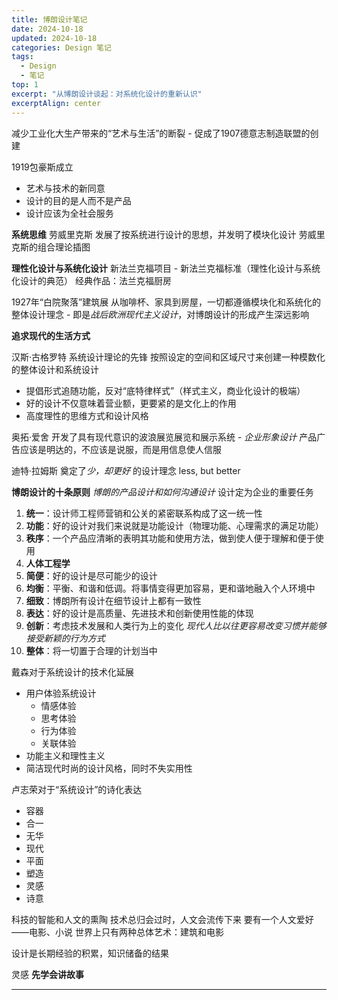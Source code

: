 ```yaml
---
title: 博朗设计笔记
date: 2024-10-18
updated: 2024-10-18
categories: Design 笔记
tags:
  - Design
  - 笔记
top: 1
excerpt: "从博朗设计谈起：对系统化设计的重新认识"
excerptAlign: center
---
```


减少工业化大生产带来的“艺术与生活”的断裂 - 促成了1907德意志制造联盟的创建

1919包豪斯成立
- 艺术与技术的新同意
- 设计的目的是人而不是产品
- 设计应该为全社会服务

**系统思维**
劳威里克斯
发展了按系统进行设计的思想，并发明了模块化设计
劳威里克斯的组合理论插图

**理性化设计与系统化设计**
新法兰克福项目 - 新法兰克福标准（理性化设计与系统化设计的典范）
经典作品：法兰克福厨房

1927年“白院聚落”建筑展
从咖啡杯、家具到房屋，一切都遵循模块化和系统化的整体设计理念 - 即是*战后欧洲现代主义设计*，对博朗设计的形成产生深远影响

**追求现代的生活方式**

汉斯·古格罗特
系统设计理论的先锋
按照设定的空间和区域尺寸来创建一种模数化的整体设计和系统设计

- 提倡形式追随功能，反对“底特律样式”（样式主义，商业化设计的极端）
- 好的设计不仅意味着营业额，更要紧的是文化上的作用
- 高度理性的思维方式和设计风格

奥拓·爱舍
开发了具有现代意识的波浪展览展览和展示系统 - *企业形象设计*
产品广告应该是明达的，不应该是说服，而是用信息使人信服

迪特·拉姆斯
奠定了*少，却更好* 的设计理念 less, but better

**博朗设计的十条原则**
*博朗的产品设计和如何沟通设计*
设计定为企业的重要任务
1. **统一**：设计师工程师营销和公关的紧密联系构成了这一统一性
2. **功能**：好的设计对我们来说就是功能设计（物理功能、心理需求的满足功能）
3. **秩序**：一个产品应清晰的表明其功能和使用方法，做到使人便于理解和便于使用
4. **人体工程学**
5. **简便**：好的设计是尽可能少的设计
6. **均衡**：平衡、和谐和低调。将事情变得更加容易，更和谐地融入个人环境中
7. **细致**：博朗所有设计在细节设计上都有一致性
8. **表达**：好的设计是高质量、先进技术和创新使用性能的体现
9. **创新**：考虑技术发展和人类行为上的变化 *现代人比以往更容易改变习惯并能够接受新颖的行为方式*
10. **整体**：将一切置于合理的计划当中

戴森对于系统设计的技术化延展 
- 用户体验系统设计
	- 情感体验
	- 思考体验
	- 行为体验
	- 关联体验
- 功能主义和理性主义
- 简洁现代时尚的设计风格，同时不失实用性

卢志荣对于“系统设计”的诗化表达
- 容器
- 合一
- 无华
- 现代
- 平面
- 塑造
- 灵感
- 诗意

科技的智能和人文的熏陶
技术总归会过时，人文会流传下来
要有一个人文爱好——电影、小说
世界上只有两种总体艺术：建筑和电影

设计是长期经验的积累，知识储备的结果

灵感
**先学会讲故事**

---